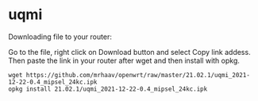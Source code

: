 # uqmi

Downloading file to your router:

Go to the file, right click on Download button and select Copy link addess.\
Then paste the link in your router after wget and then install with opkg.

```
wget https://github.com/mrhaav/openwrt/raw/master/21.02.1/uqmi_2021-12-22-0.4_mipsel_24kc.ipk
opkg install 21.02.1/uqmi_2021-12-22-0.4_mipsel_24kc.ipk
```

